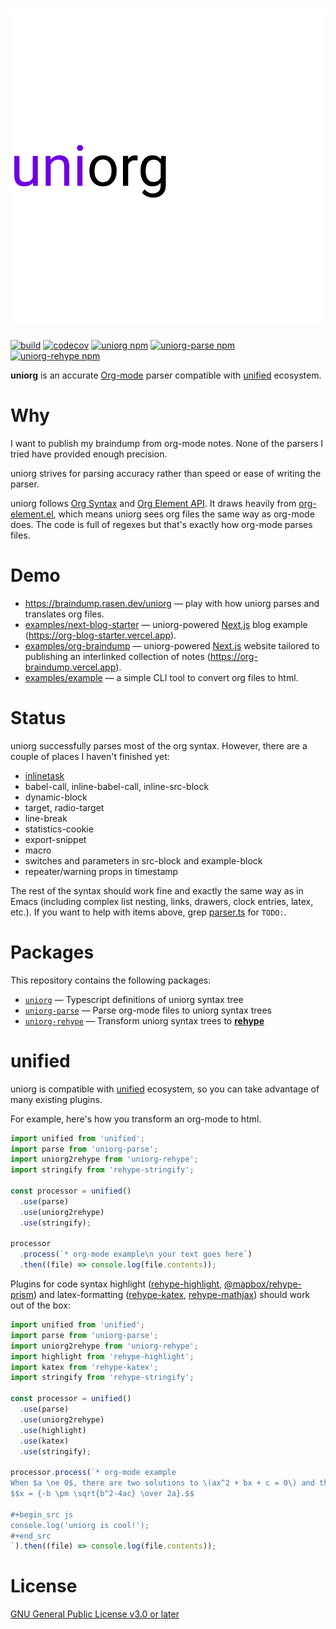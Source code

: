 # ![uniorg](./logo.svg)

[![build](https://github.com/rasendubi/uniorg/workflows/main/badge.svg)](https://github.com/rasendubi/uniorg/actions)
[![codecov](https://codecov.io/gh/rasendubi/uniorg/branch/master/graph/badge.svg?token=dMHp3L9b6D)](https://codecov.io/gh/rasendubi/uniorg)
[![uniorg npm](https://img.shields.io/npm/v/uniorg?label=uniorg)](https://www.npmjs.com/package/uniorg)
[![uniorg-parse npm](https://img.shields.io/npm/v/uniorg-parse?label=uniorg-parse)](https://www.npmjs.com/package/uniorg-parse)
[![uniorg-rehype npm](https://img.shields.io/npm/v/uniorg-rehype?label=uniorg-rehype)](https://www.npmjs.com/package/uniorg-rehype)

**uniorg** is an accurate [Org-mode](https://orgmode.org/) parser compatible with [unified](https://github.com/unifiedjs/unified) ecosystem.

# Why

I want to publish my braindump from org-mode notes. None of the parsers I tried have provided enough precision.

uniorg strives for parsing accuracy rather than speed or ease of writing the parser.

uniorg follows [Org Syntax][org-syntax] and [Org Element API][org-element-api]. It draws heavily from [org-element.el][org-element], which means uniorg sees org files the same way as org-mode does. The code is full of regexes but that's exactly how org-mode parses files.

[org-syntax]: https://orgmode.org/worg/dev/org-syntax.html
[org-element-api]: https://orgmode.org/worg/dev/org-element-api.html
[org-element]: http://git.savannah.gnu.org/cgit/emacs.git/tree/lisp/org/org-element.el

# Demo

- https://braindump.rasen.dev/uniorg — play with how uniorg parses and translates org files.
- [examples/next-blog-starter](./examples/next-blog-starter) — uniorg-powered [Next.js][nextjs] blog example (https://org-blog-starter.vercel.app).
- [examples/org-braindump](./examples/org-braindump) — uniorg-powered [Next.js][nextjs] website tailored to publishing an interlinked collection of notes (https://org-braindump.vercel.app).
- [examples/example](./examples/example) — a simple CLI tool to convert org files to html.

[nextjs]: https://nextjs.org/

# Status

uniorg successfully parses most of the org syntax.
However, there are a couple of places I haven't finished yet:

- [inlinetask](http://git.savannah.gnu.org/cgit/emacs.git/tree/lisp/org/org-inlinetask.el)
- babel-call, inline-babel-call, inline-src-block
- dynamic-block
- target, radio-target
- line-break
- statistics-cookie
- export-snippet
- macro
- switches and parameters in src-block and example-block
- repeater/warning props in timestamp

The rest of the syntax should work fine and exactly the same way as in Emacs (including complex list nesting, links, drawers, clock entries, latex, etc.). If you want to help with items above, grep [parser.ts](./packages/uniorg-parse/src/parser.ts) for `TODO:`.

# Packages

This repository contains the following packages:
- [`uniorg`][uniorg] — Typescript definitions of uniorg syntax tree
- [`uniorg-parse`][uniorg-parse] — Parse org-mode files to uniorg syntax trees
- [`uniorg-rehype`][uniorg-rehype] — Transform uniorg syntax trees to [**rehype**](https://github.com/rehypejs/rehype)

[uniorg]: https://github.com/rasendubi/uniorg/tree/master/packages/uniorg
[uniorg-parse]: https://github.com/rasendubi/uniorg/tree/master/packages/uniorg-parse
[uniorg-rehype]: https://github.com/rasendubi/uniorg/tree/master/packages/uniorg-rehype

# unified

uniorg is compatible with [unified](https://github.com/unifiedjs/unified) ecosystem, so you can take advantage of many existing plugins.

For example, here's how you transform an org-mode to html.

```js
import unified from 'unified';
import parse from 'uniorg-parse';
import uniorg2rehype from 'uniorg-rehype';
import stringify from 'rehype-stringify';

const processor = unified()
  .use(parse)
  .use(uniorg2rehype)
  .use(stringify);

processor
  .process(`* org-mode example\n your text goes here`)
  .then((file) => console.log(file.contents));
```

Plugins for code syntax highlight ([rehype-highlight](https://github.com/rehypejs/rehype-highlight), [@mapbox/rehype-prism](https://github.com/mapbox/rehype-prism)) and latex-formatting ([rehype-katex](https://github.com/remarkjs/remark-math/tree/main/packages/rehype-katex), [rehype-mathjax](https://github.com/remarkjs/remark-math/tree/main/packages/rehype-mathjax)) should work out of the box:

```js
import unified from 'unified';
import parse from 'uniorg-parse';
import uniorg2rehype from 'uniorg-rehype';
import highlight from 'rehype-highlight';
import katex from 'rehype-katex';
import stringify from 'rehype-stringify';

const processor = unified()
  .use(parse)
  .use(uniorg2rehype)
  .use(highlight)
  .use(katex)
  .use(stringify);

processor.process(`* org-mode example
When $a \ne 0$, there are two solutions to \(ax^2 + bx + c = 0\) and they are
$$x = {-b \pm \sqrt{b^2-4ac} \over 2a}.$$

#+begin_src js
console.log('uniorg is cool!');
#+end_src
`).then((file) => console.log(file.contents));
```


# License

[GNU General Public License v3.0 or later](./LICENSE)
